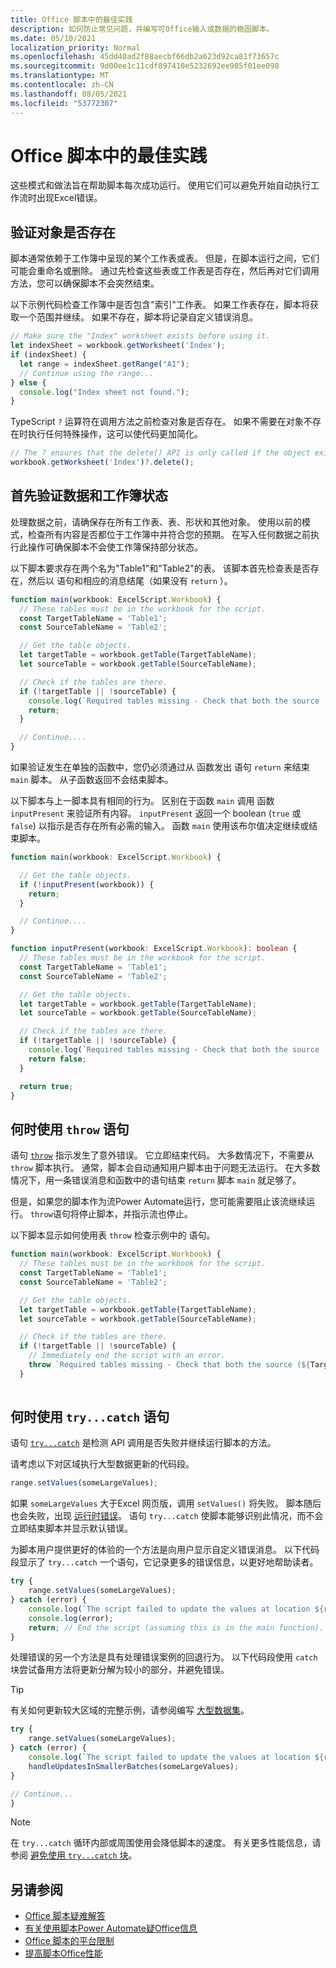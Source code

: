 ```yaml
---
title: Office 脚本中的最佳实践
description: 如何防止常见问题，并编写可Office输入或数据的稳固脚本。
ms.date: 05/10/2021
localization_priority: Normal
ms.openlocfilehash: 45dd40ad2f88aecbf66db2a623d92ca81f73657c
ms.sourcegitcommit: 9d00ee1c11cdf897410e5232692ee985f01ee098
ms.translationtype: MT
ms.contentlocale: zh-CN
ms.lasthandoff: 08/05/2021
ms.locfileid: "53772307"
---
```

# <a name="best-practices-in-office-scripts"></a>Office 脚本中的最佳实践

这些模式和做法旨在帮助脚本每次成功运行。 使用它们可以避免开始自动执行工作流时出现Excel错误。

## <a name="verify-an-object-is-present"></a>验证对象是否存在

脚本通常依赖于工作簿中呈现的某个工作表或表。 但是，在脚本运行之间，它们可能会重命名或删除。 通过先检查这些表或工作表是否存在，然后再对它们调用方法，您可以确保脚本不会突然结束。

以下示例代码检查工作簿中是否包含"索引"工作表。 如果工作表存在，脚本将获取一个范围并继续。 如果不存在，脚本将记录自定义错误消息。

```TypeScript
// Make sure the "Index" worksheet exists before using it.
let indexSheet = workbook.getWorksheet('Index');
if (indexSheet) {
  let range = indexSheet.getRange("A1");
  // Continue using the range...
} else {
  console.log("Index sheet not found.");
}
```

TypeScript `?` 运算符在调用方法之前检查对象是否存在。 如果不需要在对象不存在时执行任何特殊操作，这可以使代码更加简化。

```TypeScript
// The ? ensures that the delete() API is only called if the object exists.
workbook.getWorksheet('Index')?.delete();
```

## <a name="validate-data-and-workbook-state-first"></a>首先验证数据和工作簿状态

处理数据之前，请确保存在所有工作表、表、形状和其他对象。 使用以前的模式，检查所有内容是否都位于工作簿中并符合您的预期。 在写入任何数据之前执行此操作可确保脚本不会使工作簿保持部分状态。

以下脚本要求存在两个名为"Table1"和"Table2"的表。 该脚本首先检查表是否存在，然后以 语句和相应的消息结尾（如果没有 `return` ）。

```TypeScript
function main(workbook: ExcelScript.Workbook) {
  // These tables must be in the workbook for the script.
  const TargetTableName = 'Table1';
  const SourceTableName = 'Table2';

  // Get the table objects.
  let targetTable = workbook.getTable(TargetTableName);
  let sourceTable = workbook.getTable(SourceTableName);

  // Check if the tables are there.
  if (!targetTable || !sourceTable) {
    console.log(`Required tables missing - Check that both the source (${TargetTableName}) and target (${SourceTableName}) tables are present before running the script.`);
    return;
  }

  // Continue....
}
```

如果验证发生在单独的函数中，您仍必须通过从 函数发出 语句 `return` 来结束 `main` 脚本。 从子函数返回不会结束脚本。

以下脚本与上一脚本具有相同的行为。 区别在于函数 `main` 调用 函数 `inputPresent` 来验证所有内容。 `inputPresent` 返回一个 boolean (`true` 或 `false`) 以指示是否存在所有必需的输入。 函数 `main` 使用该布尔值决定继续或结束脚本。

```TypeScript
function main(workbook: ExcelScript.Workbook) {

  // Get the table objects.
  if (!inputPresent(workbook)) {
    return;
  }

  // Continue....
}

function inputPresent(workbook: ExcelScript.Workbook): boolean {
  // These tables must be in the workbook for the script.
  const TargetTableName = 'Table1';
  const SourceTableName = 'Table2';

  // Get the table objects.
  let targetTable = workbook.getTable(TargetTableName);
  let sourceTable = workbook.getTable(SourceTableName);

  // Check if the tables are there.
  if (!targetTable || !sourceTable) {
    console.log(`Required tables missing - Check that both the source (${TargetTableName}) and target (${SourceTableName}) tables are present before running the script.`);
    return false;
  }

  return true;
}
```

## <a name="when-to-use-a-throw-statement"></a>何时使用 `throw` 语句

语句 [`throw`](https://developer.mozilla.org/docs/web/javascript/reference/statements/throw) 指示发生了意外错误。 它立即结束代码。 大多数情况下，不需要从 `throw` 脚本执行。 通常，脚本会自动通知用户脚本由于问题无法运行。 在大多数情况下，用一条错误消息和函数中的语句结束 `return` 脚本 `main` 就足够了。

但是，如果您的脚本作为流Power Automate运行，您可能需要阻止该流继续运行。 `throw`语句将停止脚本，并指示流也停止。

以下脚本显示如何使用表 `throw` 检查示例中的 语句。

```TypeScript
function main(workbook: ExcelScript.Workbook) {
  // These tables must be in the workbook for the script.
  const TargetTableName = 'Table1';
  const SourceTableName = 'Table2';

  // Get the table objects.
  let targetTable = workbook.getTable(TargetTableName);
  let sourceTable = workbook.getTable(SourceTableName);

  // Check if the tables are there.
  if (!targetTable || !sourceTable) {
    // Immediately end the script with an error.
    throw `Required tables missing - Check that both the source (${TargetTableName}) and target (${SourceTableName}) tables are present before running the script.`;
  }
  
```

## <a name="when-to-use-a-trycatch-statement"></a>何时使用 `try...catch` 语句

语句 [`try...catch`](https://developer.mozilla.org/docs/Web/JavaScript/Reference/Statements/try...catch) 是检测 API 调用是否失败并继续运行脚本的方法。

请考虑以下对区域执行大型数据更新的代码段。

```TypeScript
range.setValues(someLargeValues);
```

如果 `someLargeValues` 大于Excel 网页版，调用 `setValues()` 将失败。 脚本随后也会失败，出现 [运行时错误](../testing/troubleshooting.md#runtime-errors)。 语句 `try...catch` 使脚本能够识别此情况，而不会立即结束脚本并显示默认错误。

为脚本用户提供更好的体验的一个方法是向用户显示自定义错误消息。 以下代码段显示了 `try...catch` 一个语句，它记录更多的错误信息，以更好地帮助读者。

```TypeScript
try {
    range.setValues(someLargeValues);
} catch (error) {
    console.log(`The script failed to update the values at location ${range.getAddress()}. Please inspect and run again.`);
    console.log(error);
    return; // End the script (assuming this is in the main function).
}
```

处理错误的另一个方法是具有处理错误案例的回退行为。 以下代码段使用 `catch` 块尝试备用方法将更新分解为较小的部分，并避免错误。

> [!TIP]
> 有关如何更新较大区域的完整示例，请参阅编写 [大型数据集](../resources/samples/write-large-dataset.md)。

```TypeScript
try {
    range.setValues(someLargeValues);
} catch (error) {
    console.log(`The script failed to update the values at location ${range.getAddress()}. Trying a different approach.`);
    handleUpdatesInSmallerBatches(someLargeValues);
}

// Continue...
}
```

> [!NOTE]
> 在 `try...catch` 循环内部或周围使用会降低脚本的速度。 有关更多性能信息，请参阅 [避免使用 `try...catch` 块](web-client-performance.md#avoid-using-trycatch-blocks-in-or-surrounding-loops)。

## <a name="see-also"></a>另请参阅

- [Office 脚本疑难解答](../testing/troubleshooting.md)
- [有关使用脚本Power Automate疑Office信息](../testing/power-automate-troubleshooting.md)
- [Office 脚本的平台限制](../testing/platform-limits.md)
- [提高脚本Office性能](web-client-performance.md)
